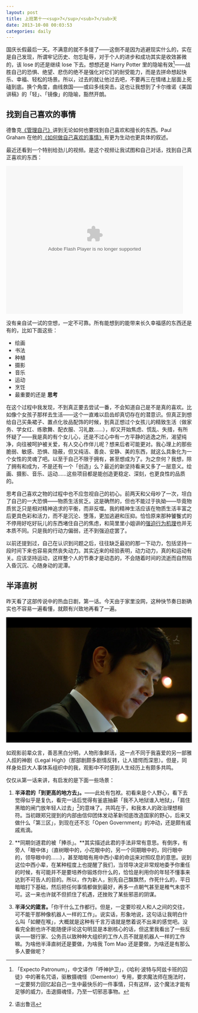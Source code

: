```yaml
---
layout: post
title: 上班第十一<sup>7</sup>/<sub>7</sub>天
date: 2013-10-08 00:03:53
categories: daily
---
```


国庆长假最后一天。不满意的就不多提了——这倒不是因为逃避现实什么的，实在是自己发现，所谓牢记历史、勿忘耻辱，对于个人的进步和成功其实是收效甚微的，该 lose 的还是继续 lose 下去。想想还是 Harry Potter 里的隐喻有效[^2]——战胜自己的恐惧、绝望、悲伤的绝不是强化对它们的耐受能力，而是去拼命想起快乐、幸福、轻松的场景。所以，过去的就让他过去吧，不要再三在情绪上层面上死磕到底。换个角度，曲线救国——或曰多线突击。这也让我想到了卡尔维诺《美国讲稿》的「轻」、「镜像」的隐喻，豁然开朗。

找到自己喜欢的事情
-------

德鲁克[《管理自己》](http://www.douban.com/group/topic/20159977/)讲到无论如何也要找到自己喜欢和擅长的东西。Paul Graham 在他的[《如何做自己喜欢的事情》](http://www.wanglianghome.org/zh_CN/translation/HowToDoWhatYouLove.html)有更为生动也更具体的叙述。

最近还看到一个特别给劲儿的视频。是这个视频让我试图和自己对话，找到自己真正喜欢的东西：

<embed src="http://player.youku.com/player.php/sid/XNjE0MjYzMjMy/v.swf" allowFullScreen="true" quality="high" width="480" height="400" align="middle" allowScriptAccess="always" type="application/x-shockwave-flash"></embed>

没有亲自试一试的空想，一定不可靠。所有能想到的能带来长久幸福感的东西还是有的，比如下面这些：

-   绘画
-   书法
-   种植
-   摄影
-   音乐
-   运动
-   烹饪
-   最重要的还是 **思考**

在这个过程中我发现，不到真正要去尝试一番，不会知道自己是不是真的喜欢。比如像个女孩子那样去生活——这个一直难以启齿却真切存在的潜意识。但真正到想给自己买条裙子、置点化妆品配饰的时候，到真正想过个女孩儿的精致生活（做家务、学女红、练歌舞、配衣服、习礼数……），却又开始焦虑、慌乱、失措，有所怀疑了——我是真的有个女儿心，还是不过心中有一方平静的逃逸之所，渴望纯净，向往被呵护被关爱，有人交心作伴儿呢？想来后者可能更对。我心理上的那些脆弱、敏感、恐惧、隐蔽，但又纯洁、善良、安静、美的东西，就这么具象化为一个女性的灵魂了吧。以至于自己不限于拥有，甚至想成为了。为之奈何？我想，除了拥有和成为，不是还有一个「创造」么？最近的新坚持看来又多了一层意义。绘画、摄影、音乐、运动……这些项目都是能创造更稳定、深刻，也更良性的品质的。

思考自己喜欢之物的过程中也不应忽视自己的初心。前两天和父母吵了一次，坦白了自己的一大恐惧——物质生活贫乏。这是确然的，但也不能过于执拗——毕竟物质贫乏只是相对精神追求的平衡，而非反噬。我的精神生活应该在物质生活丰富之后更具色彩和活力，而不是沉沦、堕落，更加逃避和压抑。恰恰原来那种饕餮式的不停用好吃好玩儿的东西堵住自己的焦虑，和简里里小姐讲的[强迫行为机理](http://www.douban.com/note/242050070/)也并无本质不同。只是我的行动力偏弱，还不到强迫症罢了。

以前还提到过，自己在认识到问题之后，往往缺乏最初的那一下动力，包括坚持一段时间下来也容易突然丧失动力。其实近来的经验表明，动力动力，真的和运动有关。应该坚持运动，这样整个人的节奏才是动态的，不会随着时间的流逝而自然陷入昏沉沉、心随身动的泥潭。

半泽直树
----

昨天看了这部传说中的热血日剧，第一话。今天由于家里没网，这种快节奏日剧确实也不容易一遍看懂，就颇有兴致地再看了一遍。

![半泽直树 Ep01](/static/images/hanzawa1.png)

如观影前辈众言，善恶黑白分明，人物形象鲜活，这一点不同于我喜爱的另一部雅人叔的神剧《Legal High》（那部剧颇多剧情反转，让人错愕而深思）。但是，同样身处巨大人事体系组织中的我，观影中不时感到人生经历上有颇多共鸣。

仅仅从第一话来讲，有启发的是下面一些场景：

1. **半泽君的「到更高的地方去」。**——此处有包袱。初看来是个人野心，看下去觉得似乎是复仇，看完一话后觉得有釜底抽薪「我不入地狱谁入地狱」，「肩住黑暗的闸门放年轻人过去」[^1]的意味了。共鸣在于，和我本人的政治理想相符。当初跟郑兄提到的内部由信仰团体发动革新彻底改造国家的野心，后来又做什么「第三区」，到现在还不忘「Open Government」的冲动，还是颇有戚戚焉滴。

2. **同期剑道君的被「捧杀」。**其实描述此君的手法非常有意思。有倒序，有旁人「眼中体」（直树眼中的，小花眼中的，另一个同期眼中的，同行眼中的，领导眼中的……），甚至暗暗有用中西小辈的命运来对照叹息的意思。说到这位中西小辈，在某种程度上也提醒了我们，当领导决定非常规地委予你重任的时候，有可能并不是要培养你锻炼你什么的，恰恰是利用你的年轻不懂事来达到不可告人的目的。所以，作为新人，别先自己飘飘然，作死什么的，平日暗暗打下基础，然后把任何事情都做到最好，再多一点朝气甚至是稚气未尝不可。这一来也许就不但抓住了机遇，还挫败了某些邪恶的阴谋。

3. **半泽父的箴言。**「你干什么工作都行。但是，一定要珍视人和人之间的交往，可不能干那种像机器人一样的工作」。说实话，形象地说，这句话让我明白什么叫「如鲠在喉」，大概就是这种有千言万语就是憋着说不出来的感觉吧。没看完全剧也许不能随便评论这句明显是本剧核心的话，但这里我看出了一些反讽——银行家、公务员以致种种大组织的工作人员不就是机器人一样的工作嘛。为啥他半泽直树还是要做，为啥我 Tom Mao 还是要做，为啥还是有那么多人要做呢？

[^1]: 语出鲁迅
[^2]: 「Expecto Patronum」，中文译作「呼神护卫」，《哈利·波特与阿兹卡班的囚徒》中的著名咒语，驱散摄魂怪（Dementor）专用，要求魔法师在施法时，一定要努力回忆起自己一生中最快乐的一件事情，只有这样，这个魔法才能有足够的威力，击退摄魂怪，乃至一切邪恶事物。